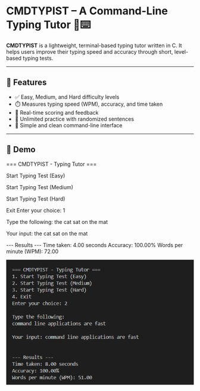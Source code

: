 # CMDTYPIST – A Command-Line Typing Tutor 🧠⌨️

**CMDTYPIST** is a lightweight, terminal-based typing tutor written in C. It helps users improve their typing speed and accuracy through short, level-based typing tests.

---

## 🚀 Features

- ✅ Easy, Medium, and Hard difficulty levels
- ⏱️ Measures typing speed (WPM), accuracy, and time taken
- 🧮 Real-time scoring and feedback
- 🔁 Unlimited practice with randomized sentences
- 🧼 Simple and clean command-line interface

---

## 📸 Demo

=== CMDTYPIST - Typing Tutor ===

Start Typing Test (Easy)

Start Typing Test (Medium)

Start Typing Test (Hard)

Exit
Enter your choice: 1

Type the following:
the cat sat on the mat

Your input: the cat sat on the mat

--- Results ---
Time taken: 4.00 seconds
Accuracy: 100.00%
Words per minute (WPM): 72.00

![alt text](image.png)
